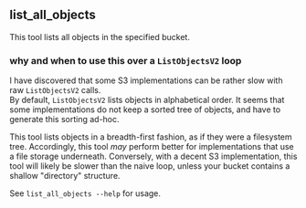 ## list_all_objects

This tool lists all objects in the specified bucket.

### why and when to use this over a `ListObjectsV2` loop

I have discovered that some S3 implementations can be rather slow with raw `ListObjectsV2` calls.  
By default, `ListObjectsV2` lists objects in alphabetical order. It seems that some implementations do not keep a sorted tree of objects, and have to generate this sorting ad-hoc.

This tool lists objects in a breadth-first fashion, as if they were a filesystem tree. Accordingly, this tool _may_ perform better for implementations that use a file storage underneath. Conversely, with a decent S3 implementation, this tool will likely be slower than the naive loop, unless your bucket contains a shallow "directory" structure.

See `list_all_objects --help` for usage.
